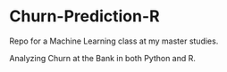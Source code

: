 # Churn-Prediction-R

Repo for a Machine Learning class at my master studies.

Analyzing Churn at the Bank in both Python and R.
